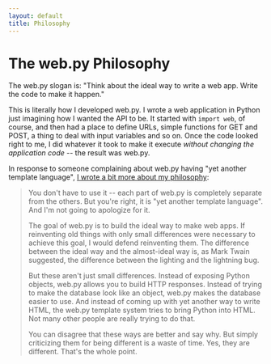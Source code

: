 ```yaml
---
layout: default
title: Philosophy
---
```


# The web.py Philosophy

The web.py slogan is: "Think about the ideal way to write a web app. Write the code to make it happen."

This is literally how I developed web.py. I wrote a web application in Python just imagining how I wanted the API to be. It started with <code>import web</code>, of course, and then had a place to define URLs, simple functions for GET and POST, a thing to deal with input variables and so on. Once the code looked right to me, I did whatever it took to make it execute _without changing the application code_ -- the result was web.py.

In response to someone complaining about web.py having "yet another template language", [I wrote a bit more about my philosophy](http://groups.google.com/group/webpy/msg/f266701d97e7ceb1):

> You don't have to use it -- each part of web.py is completely separate 
> from the others. But you're right, it is "yet another template 
> language". And I'm not going to apologize for it. 
> 
> The goal of web.py is to build the ideal way to make web apps. If 
> reinventing old things with only small differences were necessary to 
> achieve this goal, I would defend reinventing them. The difference 
> between the ideal way and the almost-ideal way is, as Mark Twain 
> suggested, the difference between the lighting and the lightning bug. 
> 
> But these aren't just small differences. Instead of exposing Python 
> objects, web.py allows you to build HTTP responses. Instead of trying 
> to make the database look like an object, web.py makes the database 
> easier to use. And instead of coming up with yet another way to write 
> HTML, the web.py template system tries to bring Python into HTML. Not 
> many other people are really trying to do that. 
> 
> You can disagree that these ways are better and say why. But simply 
> criticizing them for being different is a waste of time. Yes, they are 
> different. That's the whole point.
